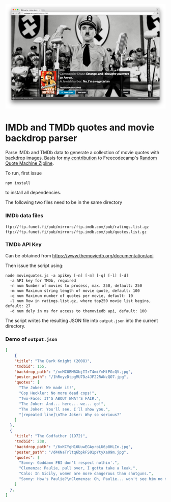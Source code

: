 ![Screenshot of final app](screenshot.jpg?raw=true "Screenshot")
# IMDb and TMDb quotes and movie backdrop parser
Parse IMDb and TMDb data to generate a collection of movie quotes with backdrop images. Basis for [my contribution](http://codepen.io/mperkh/full/pJmJOM) to Freecodecamp's [Random Quote Machine Zipline](http://www.freecodecamp.com/challenges/zipline-build-a-random-quote-machine).

To run, first issue
````
npm install
````
to install all dependencies. 

The following two files need to be in the same directory
### IMDb data files
```
ftp://ftp.funet.fi/pub/mirrors/ftp.imdb.com/pub/ratings.list.gz
ftp://ftp.funet.fi/pub/mirrors/ftp.imdb.com/pub/quotes.list.gz
```
### TMDb API Key
Can be obtained from https://www.themoviedb.org/documentation/api

Then issue the script using:

```
node moviequotes.js -a apikey [-n] [-m] [-q] [-l] [-d]
  -a API key for TMDb, required
  -n num Number of movies to process, max. 250, default: 250
  -m num Maximum string length of movie quote, default: 100
  -q num Maximum number of quotes per movie, default: 10
  -l num Row in ratings.list.gz, where top250 movie list begins, default: 27
  -d num dely in ms for access to themoviedb api, default: 100
```

The script writes the resulting JSON file into `output.json` into the current directory.

### Demo of `output.json`
```json
[
    {
    "title": "The Dark Knight (2008)",
    "tmdbid": 155,
    "backdrop_path": "/nnMC0BM6XbjIIrT4miYmMtPGcQV.jpg",
    "poster_path": "/1hRoyzDtpgMU7Dz4JF22RANzQO7.jpg",
    "quotes": [
      "The Joker: We made it!",
      "Cop Heckler: No more dead cops!",
      "Two-Face: IT'S ABOUT WHAT'S FAIR.",
      "The Joker: And... here... we... go!",
      "The Joker: You'll see. I'll show you.",
      "[repeated line]\nThe Joker: Why so serious?"
    ]
  },
  {
    "title": "The Godfather (1972)",
    "tmdbid": 238,
    "backdrop_path": "/6xKCYgH16UuwEGAyroLU6p8HLIn.jpg",
    "poster_path": "/d4KNaTrltq6bpkFS01pYtyXa09m.jpg",
    "quotes": [
      "Sonny: Goddamn FBI don't respect nothin'.",
      "Clemenza: Paulie, pull over, I gotta take a leak.",
      "Calo: In Sicily, women are more dangerous than shotguns.",
      "Sonny: How's Paulie?\nClemenza: Oh, Paulie... won't see him no more."
    ]
  },
]
```
